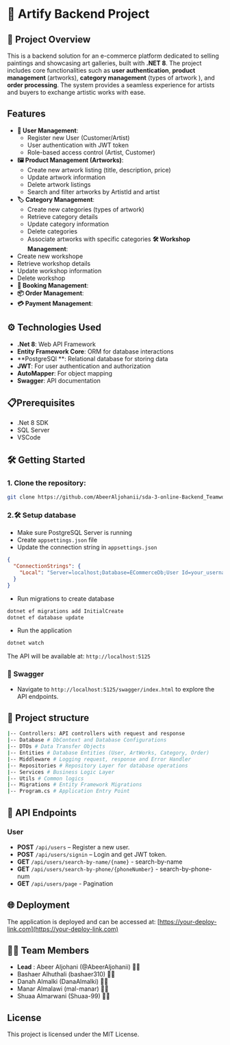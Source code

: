 # 🎨 Artify Backend Project

## 🌟 Project Overview

This is a backend solution for an e-commerce platform dedicated to selling paintings and showcasing art galleries, built with **.NET 8**. The project includes core functionalities such as **user authentication**, **product management** (artworks), **category management** (types of artwork ), and **order processing**. The system provides a seamless experience for artists and buyers to exchange artistic works with ease.

## Features

- **👤 User Management**:
  - Register new User (Customer/Artist)
  - User authentication with JWT token
  - Role-based access control (Artist, Customer)
- **🖼️ Product Management (Artworks)**:
  - Create new artwork listing (title, description, price)
  - Update artwork information
  - Delete artwork listings
  - Search and filter artworks by ArtistId and artist
- **🏷️ Category Management**:
  - Create new categories (types of artwork)
  - Retrieve category details
  - Update category information
  - Delete categories
  - Associate artworks with specific categories
  **🛠️ Workshop Management**:
 - Create new workshope 
  - Retrieve workshop details
  - Update workshop information
  - Delete workshop
- **📅 Booking Management**:
- **📦 Order Management**:
- **💳  Payment Management**:

## ⚙️ Technologies Used

- **.Net 8**: Web API Framework
- **Entity Framework Core**: ORM for database interactions
- **PostgreSQl **: Relational database for storing data
- **JWT**: For user authentication and authorization
- **AutoMapper**: For object mapping
- **Swagger**: API documentation

## 📋Prerequisites

- .Net 8 SDK
- SQL Server
- VSCode

## 🛠️ Getting Started

### 1. Clone the repository:

```bash
git clone https://github.com/AbeerAljohanii/sda-3-online-Backend_Teamwork
```

### 2.🛠️ Setup database

- Make sure PostgreSQL Server is running
- Create `appsettings.json` file
- Update the connection string in `appsettings.json`

```json
{
  "ConnectionStrings": {
    "Local": "Server=localhost;Database=ECommerceDb;User Id=your_username;Password=your_password;"
  }
}
```

- Run migrations to create database

```bash
dotnet ef migrations add InitialCreate
dotnet ef database update
```

- Run the application

```bash
dotnet watch
```

The API will be available at: `http://localhost:5125`

### 🐍 Swagger

- Navigate to `http://localhost:5125/swagger/index.html` to explore the API endpoints.

## 📂 Project structure

```bash
|-- Controllers: API controllers with request and response
|-- Database # DbContext and Database Configurations
|-- DTOs # Data Transfer Objects
|-- Entities # Database Entities (User, ArtWorks, Category, Order)
|-- Middleware # Logging request, response and Error Handler
|-- Repositories # Repository Layer for database operations
|-- Services # Business Logic Layer
|-- Utils # Common logics
|-- Migrations # Entity Framework Migrations
|-- Program.cs # Application Entry Point
```

## 📡 API Endpoints

### User

- **POST** `/api/users` – Register a new user.
- **POST** `/api/users/signin` – Login and get JWT token.
- **GET** `/api/users/search-by-name/{name}` - search-by-name
- **GET** `/api/users/search-by-phone/{phoneNumber}` - search-by-phone-num
- **GET** `/api/users/page` - Pagination

## 🌐 Deployment

The application is deployed and can be accessed at: [https://your-deploy-link.com](https://your-deploy-link.com)

## 👩‍💻 Team Members

- **Lead** : Abeer Aljohani (@AbeerAljohanii) 👩‍💻
- Bashaer Alhuthali (bashaer310) 👩‍💻
- Danah Almalki (DanaAlmalki) 👩‍💻
- Manar Almalawi (mal-manar) 👩‍💻
- Shuaa Almarwani (Shuaa-99) 👩‍💻

## License

This project is licensed under the MIT License.
